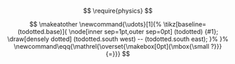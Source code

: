 $$
\require{physics}
$$
<!--
$$
\makeatletter
\newlength\xvec@height%
\newlength\xvec@depth%
\newlength\xvec@width%
\newcommand{\xvec}[2][]{%
  \ifmmode%
    \settoheight{\xvec@height}{$#2$}%
    \settodepth{\xvec@depth}{$#2$}%
    \settowidth{\xvec@width}{$#2$}%
  \else%
    \settoheight{\xvec@height}{#2}%
    \settodepth{\xvec@depth}{#2}%
    \settowidth{\xvec@width}{#2}%
  \fi%
  \def\xvec@arg{#1}%
  \def\xvec@dd{:}%
  \def\xvec@d{.}%
  \raisebox{.2ex}{\raisebox{\xvec@height}{\rlap{%
    \kern.05em
    \begin{tikzpicture}[scale=1]
    \pgfsetroundcap
    \draw (.05em,0)--(\xvec@width-.05em,0);
    \draw (\xvec@width-.05em,0)--(\xvec@width-.15em, .075em);
    \draw (\xvec@width-.05em,0)--(\xvec@width-.15em,-.075em);
    \ifx\xvec@arg\xvec@d%
      \fill(\xvec@width*.45,.5ex) circle (.5pt);%
    \else\ifx\xvec@arg\xvec@dd%
      \fill(\xvec@width*.30,.5ex) circle (.5pt);%
      \fill(\xvec@width*.65,.5ex) circle (.5pt);%
    \fi\fi%
    \end{tikzpicture}%
  }}}%
  #2%
}

\let\stdvec\vec
\renewcommand{\vec}[1]{\xvec[]{#1}}
$$
 -->
$$
\newcommand{\dvec}[1]{\dot{\vec{#1}}}
\newcommand{\ddvec}[1]{\ddot{\vec{#1}}}
\newcommand{\pdv}[1]{\frac{\partial #1}{\partial x}}
$$
$$
\makeatother
\newcommand{\udots}[1]{%
    \tikz[baseline=(todotted.base)]{
        \node[inner sep=1pt,outer sep=0pt] (todotted) {#1};
        \draw[densely dotted] (todotted.south west) -- (todotted.south east);
    }%
}%
\newcommand\eqq{\mathrel{\overset{\makebox[0pt]{\mbox{\small ?}}}{=}}}
$$

$$
\newcommand{\agl}[2]{\langle#1 \, #2 \rangle} %%%% Some definition for the spinor braket in four and six dimensions %%%%%
\newcommand{\sqr}[2]{\lbrack #1 \, #2 \rbrack}
\newcommand{\aglb}[2]{\langle #1 \, #2 \rangle}
\newcommand{\sabrv}[2]{[#1\,#2\rangle}
\newcommand{\asbrv}[2]{\langle#1\,#2]}
\newcommand{\sabr}[4]{[#1_{\dot{#2}}\, #3_{#4}\rangle}
\newcommand{\asbr}[4]{\langle#1_{#2} \, #3_{\dot{#4}}]}
\newcommand{\afour}[8]{\langle#1_{#2}\, #3_{#4}\, #5_{#6}\, #7_{#8} \rangle}
\newcommand{\bfour}[8]{[#1_{\dot{#2}}\, #3_{\dot{#4}}\, #5_{\dot{#6}}\, #7_{\dot{#8}}]}
\newcommand{\lu}[1]{\lambda^{#1}}
\newcommand{\ltu}[1]{\tilde{\lambda}^{\dot{#1}}}
\newcommand{\lthd}[1]{\hat{\tilde{\lambda}}_{#1}}
\newcommand{\lh}{\hat{\lambda}}
\newcommand{\ld}[1]{\lambda_{#1}}
\newcommand{\lmt}{\tilde{\lambda}}
\newcommand{\lmtd}[1]{\tilde{\lambda}_{#1}}
\newcommand{\ltd}[1]{\tilde{\lambda}_{\dot{#1}}}
\newcommand{\muu}[1]{\mu^{#1}}
\newcommand{\mtu}[1]{\tilde{\mu}^{\dot{#1}}}
\newcommand{\mud}[1]{\mu_{#1}}
\newcommand{\mtd}[1]{\tilde{\mu}_{\dot{#1}}}
\renewcommand{\L}{\mathcal{L}} %%%% Some useful character %%%%
\newcommand{\Lg}{\text{L}}
\renewcommand{\H}{\hat{H}}
\newcommand{\sgn}{\text{sgn}}
\newcommand{\one}{\mathbb{1}}
\newcommand{\RR}{\mathbb{R}}
\newcommand{\CC}{\mathbb{C}}
\newcommand{\cA}{\mathcal{A}}
\newcommand{\cN}{\mathcal{N}}
\newcommand{\cL}{\mathcal{L}}
\newcommand{\cO}{\mathcal{O}}
\newcommand{\tb}{\tilde{b}}
\newcommand{\dij}{\delta_{ij}}
\newcommand{\sA}{\mathscr{A}}
\newcommand{\parallelsum}{\mathbin{/\mkern-5mu/}}
$$
<!--
$$
  \RR \dvec{x}
$$
-->
